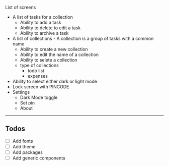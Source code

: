 List of screens

- A list of tasks for a collection
  - Ability to add a task
  - Ability to delete to edit a task
  - Ability to archive a task
- A list of collections - A collection is a group of tasks with a common name
  - Ability to create a new collection
  - Ability to edit the name of a collection
  - Ability to selete a collection
  - type of collections
    - todo list
    - expenses
- Ability to select either dark or light mode
- Lock screen with PINCODE
- Settings
  - Dark Mode toggle
  - Set pin
  - About

---

## Todos

- [ ] Add fonts
- [ ] Add theme
- [ ] Add packages
- [ ] Add generic components
